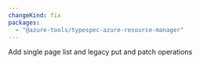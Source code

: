```yaml
---
changeKind: fix
packages:
  - "@azure-tools/typespec-azure-resource-manager"
---
```


Add single page list and legacy put and patch operations